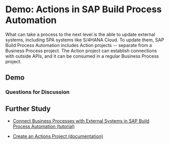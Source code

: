 # Demo: Actions in SAP Build Process Automation

What can take a process to the next level is the able to update external systems, including SPA systems like S/4HANA Cloud. To update them, SAP Build Process Automation includes Action projects -- separate from a Business Process project. The Action project can establish connections with outside APIs, and it can be consumed in a regular Business Process project.

## Demo





### Questions for Discussion




## Further Study

- [Connect Business Processes with External Systems in SAP Build Process Automation (tutorial)](https://developers.sap.com/group.connect-process-external-sap-bpa.html)

- [Create an Actions Project (documentation)](https://help.sap.com/docs/PROCESS_AUTOMATION/a331c4ef0a9d48a89c779fd449c022e7/609538e04bc843d887011765c14ecdda.html)



